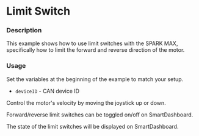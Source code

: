 # Limit Switch

### Description
This example shows how to use limit switches with the SPARK MAX, specifically how to limit the forward and reverse direction of the motor.

### Usage
Set the variables at the beginning of the example to match your setup.
- `deviceID` - CAN device ID

Control the motor's velocity by moving the joystick up or down.

Forward/reverse limit switches can be toggled on/off on SmartDashboard.

The state of the limit switches will be displayed on SmartDashboard.